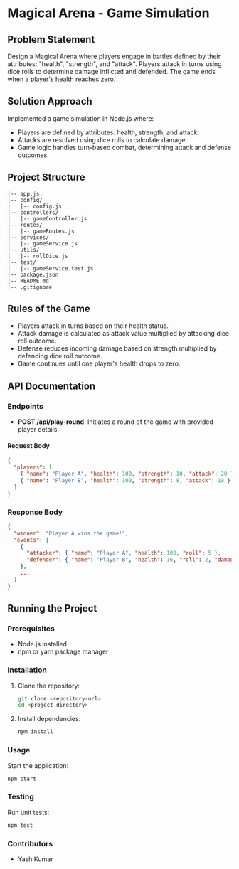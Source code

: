 # Magical Arena - Game Simulation

## Problem Statement

Design a Magical Arena where players engage in battles defined by their attributes: "health", "strength", and "attack". Players attack in turns using dice rolls to determine damage inflicted and defended. The game ends when a player's health reaches zero.

## Solution Approach

Implemented a game simulation in Node.js where:

- Players are defined by attributes: health, strength, and attack.
- Attacks are resolved using dice rolls to calculate damage.
- Game logic handles turn-based combat, determining attack and defense outcomes.

## Project Structure

```plaintext
|-- app.js
|-- config/
|   |-- config.js
|-- controllers/
|   |-- gameController.js
|-- routes/
|   |-- gameRoutes.js
|-- services/
|   |-- gameService.js
|-- utils/
|   |-- rollDice.js
|-- test/
|   |-- gameService.test.js
|-- package.json
|-- README.md
|-- .gitignore
```
## Rules of the Game
- Players attack in turns based on their health status.
- Attack damage is calculated as attack value multiplied by attacking dice roll outcome.
- Defense reduces incoming damage based on strength multiplied by defending dice roll outcome.
- Game continues until one player's health drops to zero.

## API Documentation
### Endpoints
- **POST /api/play-round**: Initiates a round of the game with provided player details.

#### Request Body
```json
{
  "players": [
    { "name": "Player A", "health": 100, "strength": 10, "attack": 20 },
    { "name": "Player B", "health": 100, "strength": 8, "attack": 18 }
  ]
}
```
### Response Body
```json
{
  "winner": "Player A wins the game!",
  "events": [
    {
      "attacker": { "name": "Player A", "health": 100, "roll": 5 },
      "defender": { "name": "Player B", "health": 16, "roll": 2, "damageTaken": 84 }
    },
    ...
  ]
}
```
## Running the Project

### Prerequisites
- Node.js installed
- npm or yarn package manager

### Installation

1. Clone the repository:

   ```bash
   git clone <repository-url>
   cd <project-directory>

2. Install dependencies:
    ```bash
    npm install


### Usage
Start the application:
   ```bash
   npm start
```
### Testing
Run unit tests:
   ```bash
   npm test
   ```
### Contributors
- Yash Kumar




    